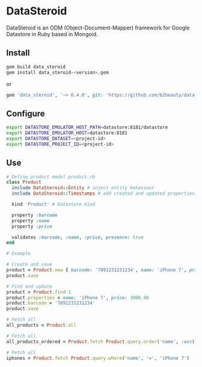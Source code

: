 # DataSteroid

DataSteroid is an ODM (Object-Document-Mapper) framework for Google Datastore in Ruby based in Mongoid.

Install
-------
```sh
gem build data_steroid
gem install data_steroid-<version>.gem
```
or
```ruby
gem 'data_steroid', '~> 0.4.0', git: 'https://github.com/b2beauty/data_steroid'
```

Configure
---------
```sh
export DATASTORE_EMULATOR_HOST_PATH=datastore:8181/datastore
export DATASTORE_EMULATOR_HOST=datastore:8181
export DATASTORE_DATASET=<project-id>
export DATASTORE_PROJECT_ID=<project-id>
```

Use
-------
```ruby
# Define product model product.rb
class Product
  include DataSteroid::Entity # inject entity behaviour
  include DataSteroid::Timestamps # add created and updated properties

  kind 'Product' # Datastore Kind

  property :barcode
  property :name
  property :price

  validates :barcode, :name, :price, presence: true
end

# Example

# Create and save
product = Product.new { barcode: '7891231231234', name: 'iPhone 7', price: 3000.00 }
product.save

# Find and update
product = Product.find 1
product.properties = name: 'iPhone 7', price: 3000.00
product.barcode = '7891231231234'
product.save

# Fetch all
all_products = Product.all

# Fetch all
all_products_ordered = Product.fetch Product.query.order('name', :asc)

# Fetch all
iphones = Product.fetch Product.query.where('name', '=', 'iPhone 7')

```
